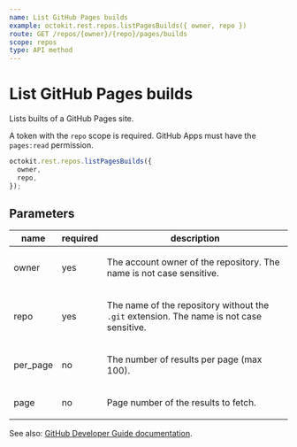 ```yaml
---
name: List GitHub Pages builds
example: octokit.rest.repos.listPagesBuilds({ owner, repo })
route: GET /repos/{owner}/{repo}/pages/builds
scope: repos
type: API method
---
```


# List GitHub Pages builds

Lists builts of a GitHub Pages site.

A token with the `repo` scope is required. GitHub Apps must have the `pages:read` permission.

```js
octokit.rest.repos.listPagesBuilds({
  owner,
  repo,
});
```

## Parameters

<table>
  <thead>
    <tr>
      <th>name</th>
      <th>required</th>
      <th>description</th>
    </tr>
  </thead>
  <tbody>
    <tr><td>owner</td><td>yes</td><td>

The account owner of the repository. The name is not case sensitive.

</td></tr>
<tr><td>repo</td><td>yes</td><td>

The name of the repository without the `.git` extension. The name is not case sensitive.

</td></tr>
<tr><td>per_page</td><td>no</td><td>

The number of results per page (max 100).

</td></tr>
<tr><td>page</td><td>no</td><td>

Page number of the results to fetch.

</td></tr>
  </tbody>
</table>

See also: [GitHub Developer Guide documentation](https://docs.github.com/rest/pages#list-github-pages-builds).
